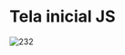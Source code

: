 # Tela inicial JS

![232](https://user-images.githubusercontent.com/87546094/141041090-60011982-027c-4235-ae30-c7c8735ed9e9.png)
